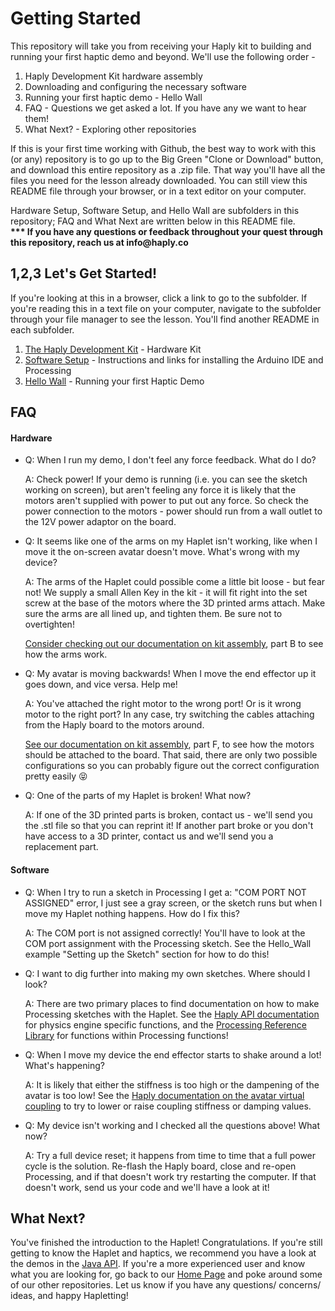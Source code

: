 # Getting Started

This repository will take you from receiving your Haply kit to building and running your first haptic demo and beyond. We'll use the following order  -

1. Haply Development Kit hardware assembly
2. Downloading and configuring the necessary software
3. Running your first haptic demo - Hello Wall
4. FAQ - Questions we get asked a lot. If you have any we want to hear them!
5. What Next? - Exploring other repositories

If this is your first time working with Github, the best way to work with this (or any) repository is to go up to the Big Green "Clone or Download" button, and download this entire repository as a .zip file. That way you'll have all the files you need for the lesson already downloaded. You can still view this README file through your browser, or in a text editor on your computer.

Hardware Setup, Software Setup, and Hello Wall are subfolders in this repository; FAQ and What Next are written below in this README file.  
__*** If you have any questions or feedback throughout your quest through this repository, reach us at info@haply.co__

## 1,2,3 Let's Get Started!
If you're looking at this in a browser, click a link to go to the subfolder. If you're reading this in a text file on your computer, navigate to the subfolder through your file manager to see the lesson. You'll find another README in each subfolder.
1. [The Haply Development Kit](/The-Haply-Development-Kit) - Hardware Kit
2. [Software Setup](/Software-Setup) - Instructions and links for installing the Arduino IDE and Processing
3. [Hello Wall](/Hello_Wall) - Running your first Haptic Demo


## FAQ
#### Hardware
  - Q: When I run my demo, I don't feel any force feedback. What do I do?  

    A: Check power! If your demo is running (i.e. you can see the sketch working on screen), but aren't feeling any force it is likely that the motors aren't supplied with power to put out any force. So check the power connection to the motors - power should run from a wall outlet to the 12V power adaptor on the board.

  - Q: It seems like one of the arms on my Haplet isn't working, like when I move it the on-screen avatar doesn't move. What's wrong with my device?

    A: The arms of the Haplet could possible come a little bit loose - but fear not! We supply a small Allen Key in the kit - it will fit right into the set screw at the base of the motors where the 3D printed arms attach. Make sure the arms are all lined up, and tighten them. Be sure not to overtighten!  

    [Consider checking out our documentation on kit assembly](https://github.com/HaplyHaptics/Getting-Started/tree/master/The-Haply-Development-Kit), part B to see how the arms work.

  - Q: My avatar is moving backwards! When I move the end effector up it goes down, and vice versa. Help me!  

    A: You've attached the right motor to the wrong port! Or is it wrong motor to the right port? In any case, try switching the cables attaching from the Haply board to the motors around.

    [See our documentation on kit assembly](https://github.com/HaplyHaptics/Getting-Started/tree/master/The-Haply-Development-Kit), part F, to see how the motors should be attached to the board. That said, there are only two possible configurations so you can probably figure out the correct configuration pretty easily 😝

  - Q: One of the parts of my Haplet is broken! What now?  

    A: If one of the 3D printed parts is broken, contact us - we'll send you the .stl file so that you can reprint it! If another part broke or you don't have access to a 3D printer, contact us and we'll send you a replacement part.

#### Software

  - Q: When I try to run a sketch in Processing I get a: "COM PORT NOT ASSIGNED" error, I just see a gray screen, or the sketch runs but when I move my Haplet nothing happens.  How do I fix this?  

    A: The COM port is not assigned correctly! You'll have to look at the COM port assignment with the Processing sketch. See the Hello_Wall example "Setting up the Sketch" section for how to do this!

  - Q: I want to dig further into making my own sketches. Where should I look?  

    A: There are two primary places to find documentation on how to make Processing sketches with the Haplet. See the [Haply API documentation](https://haphub.github.io/hAPI_Fisica/) for physics engine specific functions, and the [Processing Reference Library](https://processing.org/reference/) for functions within Processing functions!

  - Q: When I move my device the end effector starts to shake around a lot! What's happening?  

    A: It is likely that either the stiffness is too high or the dampening of the avatar is too low! See the [Haply documentation on the avatar virtual coupling](https://haphub.github.io/hAPI_Fisica/class_h_virtual_coupling.html) to try to lower or raise coupling stiffness or damping values.

  - Q: My device isn't working and I checked all the questions above! What now?  

    A: Try a full device reset; it happens from time to time that a full power cycle is the solution. Re-flash the Haply board, close and re-open Processing, and if that doesn't work try restarting the computer. If that doesn't work, send us your code and we'll have a look at it!

## What Next?
You've finished the introduction to the Haplet! Congratulations. If you're still getting to know the Haplet and haptics, we recommend you have a look at the demos in the [Java API](https://github.com/HaplyHaptics/Haply-API-Java). If you're a more experienced user and know what you are looking for, go back to our [Home Page](https://github.com/HaplyHaptics) and poke around some of our other repositories. Let us know if you have any questions/ concerns/ ideas, and happy Hapletting!
